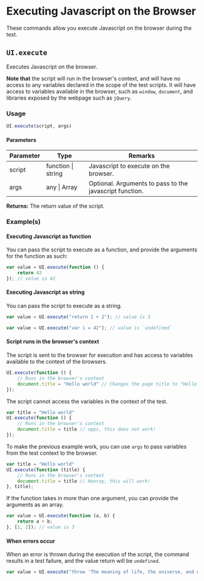 # Executing Javascript on the Browser

These commands allow you execute Javascript on the browser during the test.

## `UI.execute`

Executes Javascript on the browser.

**Note that** the script will run in the browser's context, and will have no access to any variables declared in the scope of the test scripts. It will have access to variables available in the browser, such as `window`, `document`, and libraries exposed by the webpage such as `jQuery`.

### Usage

```javascript
UI.execute(script, args)
```

#### Parameters

| Parameter | Type | Remarks|
|----------|------|--------|
| script |  function \| string | Javascript to execute on the browser. |
| args | any \| Array | Optional. Arguments to pass to the javascript function. |

**Returns:** 
The return value of the script.

### Example(s)

#### Executing Javascript as function

You can pass the script to execute as a function, and provide the arguments for the function as such:

```javascript
var value = UI.execute(function () { 
	return 42
}); // value is 42
```

#### Executing Javascript as string

You can pass the script to execute as a string.

```javascript
var value = UI.execute("return 1 + 2"); // value is 3
```

```javascript
var value = UI.execute("var i = 42"); // value is `undefined`
```

#### Script runs in the browser's context

The script is sent to the browser for execution and has access to variables available to the context of the browsers.

```javascript
UI.execute(function () { 
	// Runs in the browser's context
	document.title = "Hello world" // Changes the page title to "Hello world"
}); 
```

The script cannot access the variables in the context of the test.

```javascript
var title = "Hello world"
UI.execute(function () { 
	// Runs in the browser's context
	document.title = title // opps, this does not work!
}); 
```

To make the previous example work, you can use `args` to pass variables from the test context to the browser.

```javascript
var title = "Hello world"
UI.execute(function (title) { 
	// Runs in the browser's context
	document.title = title // Hooray, this will work!
}, title); 
```

If the function takes in more than one argument, you can provide the arguments as an array.

```javascript
var value = UI.execute(function (a, b) {
	return a + b;
}, [1, 2]); // value is 3
```

#### When errors occur

When an error is thrown during the execution of the script, the command results in a test failure, and the value return will be `undefined`.

```javascript
var value = UI.execute("throw 'The meaning of life, the universe, and everything.'"); // value is `undefined`
```







































































